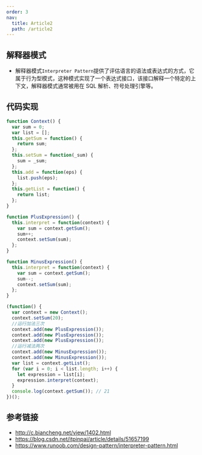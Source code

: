 ```yaml
---
order: 3
nav:
  title: Article2
  path: /article2
---
```


## 解释器模式

- 解释器模式`Interpreter Pattern`提供了评估语言的语法或表达式的方式，它属于行为型模式，这种模式实现了一个表达式接口，该接口解释一个特定的上下文，解释器模式通常被用在 SQL 解析、符号处理引擎等。

## 代码实现

```js
function Context() {
  var sum = 0;
  var list = [];
  this.getSum = function() {
    return sum;
  };
  this.setSum = function(_sum) {
    sum = _sum;
  };
  this.add = function(eps) {
    list.push(eps);
  };
  this.getList = function() {
    return list;
  };
}

function PlusExpression() {
  this.interpret = function(context) {
    var sum = context.getSum();
    sum++;
    context.setSum(sum);
  };
}

function MinusExpression() {
  this.interpret = function(context) {
    var sum = context.getSum();
    sum--;
    context.setSum(sum);
  };
}

(function() {
  var context = new Context();
  context.setSum(20);
  //运行加法三次
  context.add(new PlusExpression());
  context.add(new PlusExpression());
  context.add(new PlusExpression());
  //运行减法两次
  context.add(new MinusExpression());
  context.add(new MinusExpression());
  var list = context.getList();
  for (var i = 0; i < list.length; i++) {
    let expression = list[i];
    expression.interpret(context);
  }
  console.log(context.getSum()); // 21
})();
```

## 参考链接

- http://c.biancheng.net/view/1402.html
- https://blog.csdn.net/itpinpai/article/details/51657199
- https://www.runoob.com/design-pattern/interpreter-pattern.html
